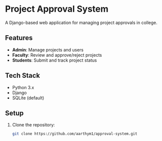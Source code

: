 # Project Approval System

A Django-based web application for managing project approvals in college.

## Features
- **Admin**: Manage projects and users
- **Faculty**: Review and approve/reject projects
- **Students**: Submit and track project status

## Tech Stack
- Python 3.x
- Django
- SQLite (default)

## Setup
1. Clone the repository:
   ```bash
   git clone https://github.com/aarthym1/approval-system.git
